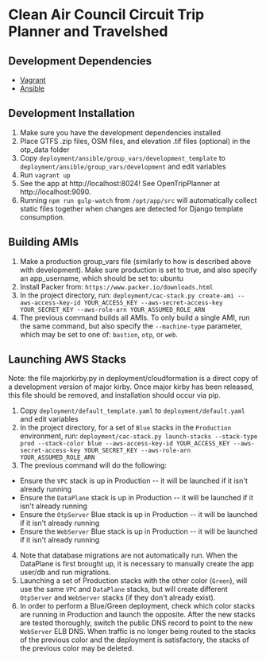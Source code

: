 Clean Air Council Circuit Trip Planner and Travelshed
=====================================================


Development Dependencies
------------------------

* [Vagrant](http://www.vagrantup.com)
* [Ansible](http://www.ansible.com)

Development Installation
------------------------

1. Make sure you have the development dependencies installed
2. Place GTFS .zip files, OSM files, and elevation .tif files (optional) in the otp_data folder
3. Copy `deployment/ansible/group_vars/development_template` to `deployment/ansible/group_vars/development` and edit variables
4. Run `vagrant up`
5. See the app at http://localhost:8024! See OpenTripPlanner at http://localhost:9090.
6. Running `npm run gulp-watch` from `/opt/app/src` will automatically collect static files together when changes are detected for Django template consumption.

Building AMIs
------------------------
1. Make a production group_vars file (similarly to how is described above with development). Make sure production is set to true, and also specify an app_username, which should be set to: ubuntu
2. Install Packer from: `https://www.packer.io/downloads.html`
3. In the project directory, run: `deployment/cac-stack.py create-ami --aws-access-key-id YOUR_ACCESS_KEY --aws-secret-access-key YOUR_SECRET_KEY --aws-role-arn YOUR_ASSUMED_ROLE_ARN`
4. The previous command builds all AMIs. To only build a single AMI, run the same command, but also specify the `--machine-type` parameter, which may be set to one of: `bastion`, `otp`, or `web`.

Launching AWS Stacks
------------------------
Note: the file majorkirby.py in deployment/cloudformation is a direct copy of a development version of major kirby. Once major kirby has been released, this file should be removed, and installation should occur via pip.

1. Copy `deployment/default_template.yaml` to `deployment/default.yaml` and edit variables
2. In the project directory, for a set of `Blue` stacks in the `Production` environment, run: `deployment/cac-stack.py launch-stacks --stack-type prod --stack-color blue --aws-access-key-id YOUR_ACCESS_KEY --aws-secret-access-key YOUR_SECRET_KEY --aws-role-arn YOUR_ASSUMED_ROLE_ARN`
3. The previous command will do the following:
 * Ensure the `VPC` stack is up in Production -- it will be launched if it isn't already running
 * Ensure the `DataPlane` stack is up in Production -- it will be launched if it isn't already running
 * Ensure the `OtpServer` Blue stack is up in Production -- it will be launched if it isn't already running
 * Ensure the `WebServer` Blue stack is up in Production -- it will be launched if it isn't already running
4. Note that database migrations are not automatically run. When the DataPlane is first brought up, it is necessary to manually create the app user/db and run migrations.
5. Launching a set of Production stacks with the other color (`Green`), will use the same `VPC` and `DataPlane` stacks, but will create different `OtpServer` and `WebServer` stacks (if they don't already exist).
6. In order to perform a Blue/Green deployment, check which color stacks are running in Production and launch the opposite. After the new stacks are tested thoroughly, switch the public DNS record to point to the new `WebServer` ELB DNS. When traffic is no longer being routed to the stacks of the previous color and the deployment is satisfactory, the stacks of the previous color may be deleted.
